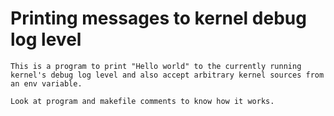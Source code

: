 # Printing messages to kernel debug log level
	This is a program to print "Hello world" to the currently running kernel's debug log level and also accept arbitrary kernel sources from an env variable.

	Look at program and makefile comments to know how it works.